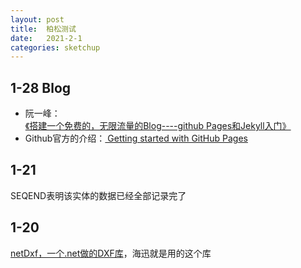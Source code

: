 ```yaml
---
layout: post
title:  柏松测试
date:   2021-2-1
categories: sketchup
---
```

## 1-28  Blog

- 阮一峰：[《搭建一个免费的，无限流量的Blog----github Pages和Jekyll入门》](http://www.ruanyifeng.com/blog/2012/08/blogging_with_jekyll.html)
- Github官方的介绍：[ Getting started with GitHub Pages](https://docs.github.com/en/github/working-with-github-pages/getting-started-with-github-pages)

## 1-21

SEQEND表明该实体的数据已经全部记录完了

## 1-20

[netDxf，一个.net做的DXF库](https://github.com/haplokuon/netDxf)，海迅就是用的这个库
